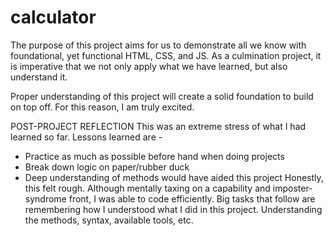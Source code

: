# calculator

The purpose of this project aims for us to demonstrate all we know with foundational, 
    yet functional HTML, CSS, and JS. As a culmination project, it is imperative that
    we not only apply what we have learned, but also understand it.

Proper understanding of this project will create a solid foundation to build on top off.
    For this reason, I am truly excited.

POST-PROJECT REFLECTION
This was an extreme stress of what I had learned so far. Lessons learned are - 
- Practice as much as possible before hand when doing projects
- Break down logic on paper/rubber duck
- Deep understanding of methods would have aided this project
Honestly, this felt rough. Although mentally taxing on a 
    capability and imposter-syndrome front, I was able to code efficiently. 
Big tasks that follow are remembering how I understood what I did in this project.
Understanding the methods, syntax, available tools, etc.